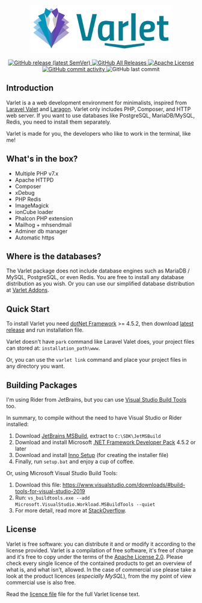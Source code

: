 <p align="center"><img src="./source/Resources/logoWide.png" height="128px"></p>
<p align="center">
  <a href="https://github.com/riipandi/varlet/releases">
    <img alt="GitHub release (latest SemVer)" src="https://img.shields.io/github/v/release/riipandi/varlet?style=flat-square&sort=semver">
  </a>
  <a href="https://github.com/riipandi/varlet/releases/latest">
      <img alt="GitHub All Releases" src="https://img.shields.io/github/downloads/riipandi/varlet/total?style=flat-square">
  </a>
  <a href="https://choosealicense.com/licenses/apache-2.0/" target="_blank">
    <img alt="Apache License" src="https://img.shields.io/badge/License-Apache%202.0-blue.svg?style=flat-square">
  </a>
  <a href="https://github.com/riipandi/varlet/commits/">
    <img alt="GitHub commit activity" src="https://img.shields.io/github/commit-activity/m/riipandi/varlet?label=activity&style=flat-square">
  </a>
  <img alt="GitHub last commit" src="https://img.shields.io/github/last-commit/riipandi/varlet?style=flat-square">
</p>

## Introduction

Varlet is a a web development environment for minimalists, inspired from [Laravel Valet](https://laravel.com/docs/valet)
and [Laragon](https://laragon.org). Varlet only includes PHP, Composer, and HTTP web server. If you want to use databases
like PostgreSQL, MariaDB/MySQL, Redis, you need to install them separately.

Varlet is made for you, the developers who like to work in the terminal, like me!

## What's in the box?

- Multiple PHP v7.x
- Apache HTTPD
- Composer
- xDebug
- PHP Redis
- ImageMagick
- ionCube loader
- Phalcon PHP extension
- Mailhog + mhsendmail
- Adminer db manager
- Automatic https

## Where is the databases?

The Varlet package does not include database engines such as MariaDB / MySQL, PostgreSQL, or even Redis. You are free
to install any database distribution as you wish. Or you can use our simplified database distribution at
[Varlet Addons](https://github.com/riipandi/varlet-addons).

## Quick Start

To install Varlet you need [dotNet Framework](https://dotnet.microsoft.com/download/dotnet-framework) >= 4.5.2,
then download [latest release](https://github.com/riipandi/varlet/releases) and run installation file.

Varlet doesn't have `park` command like Laravel Valet does, your project files can stored at:
`installation_path\www`.

Or, you can use the `varlet link` command and place your project files in any directory you want.

## Building Packages

I'm using Rider from JetBrains, but you can use [Visual Studio Build Tools](https://visualstudio.microsoft.com/downloads/#vstool-2019-family) too.

In summary, to compile without the need to have Visual Studio or Rider installed:

1. Download [JetBrains MSBuild](https://jb.gg/msbuild), extract to `C:\SDK\JetMSBuild`
2. Download and install Microsoft [.NET Framework Developer Pack](https://dotnet.microsoft.com/download/dotnet-framework) 4.5.2 or later
3. Download and install [Inno Setup](http://www.jrsoftware.org/isdl.php) (for creating the installer file)
4. Finally, run `setup.bat` and enjoy a cup of coffee.

Or, using Microsoft Visual Studio Build Tools:

1. Download this file: <https://www.visualstudio.com/downloads/#build-tools-for-visual-studio-2019>
2. Run: `vs_buildtools.exe --add Microsoft.VisualStudio.Workload.MSBuildTools --quiet`
3. For more detail, read more at [StackOverflow](https://stackoverflow.com/questions/42696948/how-can-i-install-the-vs2017-version-of-msbuild-on-a-build-server-without-instal).

<!-- ## Varlet Commands

| Command                      | Description
| :--------------------------- | :----------
| `varlet link`                  | Create virtualhost and serving the site
| `varlet unlink`                | Remove virtualhost
| `varlet forget`                | Remove both of virtualhost http and https
| `varlet start`                 | Start Httpd service
| `varlet stop`                  | Stop Httpd service
| `varlet restart`               | Restart Httpd service
| `varlet status`                | View site link status
| `varlet service-status`        | View services status
| `varlet switch-php _version_`  | Switch PHP version `7.4/7.3/7.2` -->

## License

Varlet is free software: you can distribute it and or modify it according to the license provided.
Varlet is a compilation of free software, it's free of charge and it's free to copy under the terms
of the [Apache License 2.0](https://choosealicense.com/licenses/apache-2.0/). Please check every
single licence of the contained products to get an overview of what is, and what isn't, allowed.
In the case of commercial use please take a look at the product licences (_especially MySQL_),
from the my point of view commercial use is also free.

Read the [licence file](./license.txt) file for the full Varlet license text.
